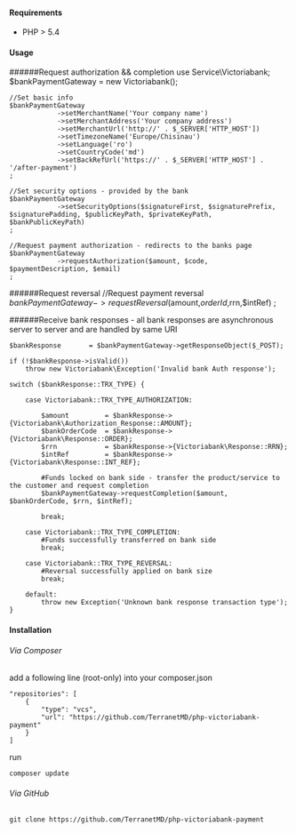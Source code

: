 #### Requirements
* PHP > 5.4

#### Usage

######Request authorization && completion
    use Service\Victoriabank;
    $bankPaymentGateway = new Victoriabank();

    //Set basic info
    $bankPaymentGateway
                ->setMerchantName('Your company name')
                ->setMerchantAddress('Your company address')
                ->setMerchantUrl('http://' . $_SERVER['HTTP_HOST'])
                ->setTimezoneName('Europe/Chisinau')
                ->setLanguage('ro')
                ->setCountryCode('md')
                ->setBackRefUrl('https://' . $_SERVER['HTTP_HOST'] . '/after-payment')
    ;

    //Set security options - provided by the bank
    $bankPaymentGateway
                ->setSecurityOptions($signatureFirst, $signaturePrefix, $signaturePadding, $publicKeyPath, $privateKeyPath, $bankPublicKeyPath)
    ;

    //Request payment authorization - redirects to the banks page
    $bankPaymentGateway
                ->requestAuthorization($amount, $code, $paymentDescription, $email)
    ;

######Request reversal
    //Request payment reversal
    $bankPaymentGateway
                ->requestReversal($amount,$orderId,$rrn,$intRef)
    ;

######Receive bank responses - all bank responses are asynchronous server to server and are handled by same URI

    $bankResponse       = $bankPaymentGateway->getResponseObject($_POST);

    if (!$bankResponse->isValid())
        throw new Victoriabank\Exception('Invalid bank Auth response');

    switch ($bankResponse::TRX_TYPE) {

        case Victoriabank::TRX_TYPE_AUTHORIZATION:

            $amount         = $bankResponse->{Victoriabank\Authorization_Response::AMOUNT};
            $bankOrderCode  = $bankResponse->{Victoriabank\Response::ORDER};
            $rrn            = $bankResponse->{Victoriabank\Response::RRN};
            $intRef         = $bankResponse->{Victoriabank\Response::INT_REF};

            #Funds locked on bank side - transfer the product/service to the customer and request completion
            $bankPaymentGateway->requestCompletion($amount, $bankOrderCode, $rrn, $intRef);

            break;

        case Victoriabank::TRX_TYPE_COMPLETION:
            #Funds successfully transferred on bank side
            break;

        case Victoriabank::TRX_TYPE_REVERSAL:
            #Reversal successfully applied on bank size
            break;

        default:
            throw new Exception('Unknown bank response transaction type');
    }


#### Installation

###### Via Composer
add a following line (root-only) into your composer.json

    "repositories": [
        {
            "type": "vcs",
            "url": "https://github.com/TerranetMD/php-victoriabank-payment"
        }
    ]

run

    composer update

###### Via GitHub

    git clone https://github.com/TerranetMD/php-victoriabank-payment
